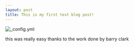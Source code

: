 ```yaml
---
layout: post
title: This is my first test blog post!
---
```


![_config.yml](/images/config.png)

this was really easy thanks to the work done by barry clark

